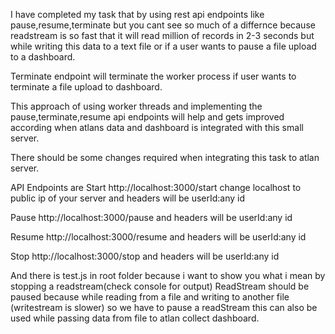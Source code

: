 I have completed my task that by using rest api endpoints like pause,resume,terminate but you cant see so much of a differnce because readstream is so fast that it will read million of records in 2-3 seconds but while writing this data to a text file or if a user wants to pause a file upload to a dashboard.

Terminate endpoint will terminate the worker process if user wants to terminate a file upload to dashboard.

This approach of using worker threads and implementing the pause,terminate,resume api endpoints will help and gets improved according when atlans data and dashboard is integrated with this small server.

There should be some changes required when integrating this task to atlan server.


API Endpoints are
Start
http://localhost:3000/start 
change localhost to public ip of your server
and headers will be 
userId:any id 

Pause
http://localhost:3000/pause
and headers will be
userId:any id

Resume
http://localhost:3000/resume
and headers will be
userId:any id

Stop
http://localhost:3000/stop
and headers will be
userId:any id



And there is test.js in root folder because i want to show you what i mean by stopping a readstream(check console for output)
ReadStream should be paused because while reading from a file and writing to another file (writestream is slower) so we have to pause a readStream this can also be used while passing data from file to atlan collect dashboard.




